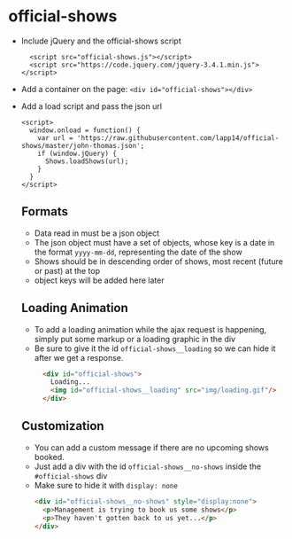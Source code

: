 # official-shows
- Include jQuery and the official-shows script
  ```      
    <script src="official-shows.js"></script>
    <script src="https://code.jquery.com/jquery-3.4.1.min.js"></script>
  ```
- Add a container on the page: `<div id="official-shows"></div>`
- Add a load script and pass the json url
  ```
  <script>   
    window.onload = function() {
      var url = 'https://raw.githubusercontent.com/lapp14/official-shows/master/john-thomas.json';
      if (window.jQuery) {
        Shows.loadShows(url);
      }
    }
  </script>
  ```

  ## Formats
  - Data read in must be a json object
  - The json object must have a set of objects, whose key is a date in the format `yyyy-mm-dd`, representing the date of the show
  - Shows should be in descending order of shows, most recent (future or past) at the top
  - object keys will be added here later

  ## Loading Animation
  - To add a loading animation while the ajax request is happening, simply put some markup or a loading graphic in the div
  - Be sure to give it the id `official-shows__loading` so we can hide it after we get a response.
    ```html
      <div id="official-shows">
        Loading...
        <img id="official-shows__loading" src="img/loading.gif"/>
      </div>
    ```

  ## Customization
  - You can add a custom message if there are no upcoming shows booked. 
  - Just add a div with the id `official-shows__no-shows` inside the `#official-shows` div
  - Make sure to hide it with `display: none`
    ```html
    <div id="official-shows__no-shows" style="display:none">
      <p>Management is trying to book us some shows</p>
      <p>They haven't gotten back to us yet...</p>
    </div>
    ```